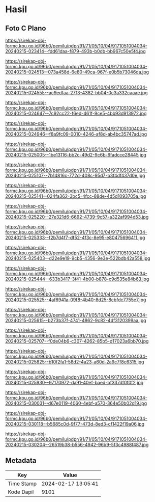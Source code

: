 # Hasil

## Foto C Plano

https://sirekap-obj-formc.kpu.go.id/96b0/pemilu/pdpr/91/71/05/10/04/9171051004034-20240215-023414--fdd61daa-f879-493b-b0db-bb967c50e5f4.jpg

https://sirekap-obj-formc.kpu.go.id/96b0/pemilu/pdpr/91/71/05/10/04/9171051004034-20240215-024513--073a458d-6e80-49ca-967f-e0b5b73046da.jpg

https://sirekap-obj-formc.kpu.go.id/96b0/pemilu/pdpr/91/71/05/10/04/9171051004034-20240215-024555--ac9edfaa-2713-4382-bb04-0c3a332caaae.jpg

https://sirekap-obj-formc.kpu.go.id/96b0/pemilu/pdpr/91/71/05/10/04/9171051004034-20240215-024647--7c92cc22-f6ed-461f-9ce5-4bb93d913972.jpg

https://sirekap-obj-formc.kpu.go.id/96b0/pemilu/pdpr/91/71/05/10/04/9171051004034-20240215-024946--f8a9fc09-0010-4246-af8d-ab4bc35747ad.jpg

https://sirekap-obj-formc.kpu.go.id/96b0/pemilu/pdpr/91/71/05/10/04/9171051004034-20240215-025005--1be13116-bb2c-49d2-9c6b-6fadcce28445.jpg

https://sirekap-obj-formc.kpu.go.id/96b0/pemilu/pdpr/91/71/05/10/04/9171051004034-20240215-025107--7b14816c-772d-408c-95d7-b3f4df437d0e.jpg

https://sirekap-obj-formc.kpu.go.id/96b0/pemilu/pdpr/91/71/05/10/04/9171051004034-20240215-025141--024fa362-3bc5-4fcc-88de-4d5d1093705a.jpg

https://sirekap-obj-formc.kpu.go.id/96b0/pemilu/pdpr/91/71/05/10/04/9171051004034-20240215-025220--27e321d6-6692-4739-9c57-a322af994d53.jpg

https://sirekap-obj-formc.kpu.go.id/96b0/pemilu/pdpr/91/71/05/10/04/9171051004034-20240215-025333--f2b7d4f7-df52-4f3c-8e95-e80475696411.jpg

https://sirekap-obj-formc.kpu.go.id/96b0/pemilu/pdpr/91/71/05/10/04/9171051004034-20240215-025403--d22e9e19-9cb5-4356-9e3e-522bdb42a558.jpg

https://sirekap-obj-formc.kpu.go.id/96b0/pemilu/pdpr/91/71/05/10/04/9171051004034-20240215-025444--633b3417-3f41-4b00-b878-c9d535e84b63.jpg

https://sirekap-obj-formc.kpu.go.id/96b0/pemilu/pdpr/91/71/05/10/04/9171051004034-20240215-025525--4af6941a-09f8-4b40-8d25-8cbfdc7755e7.jpg

https://sirekap-obj-formc.kpu.go.id/96b0/pemilu/pdpr/91/71/05/10/04/9171051004034-20240215-025615--b273b37f-4741-4862-9c82-4df3120399aa.jpg

https://sirekap-obj-formc.kpu.go.id/96b0/pemilu/pdpr/91/71/05/10/04/9171051004034-20240215-025707--f0de04b6-c307-4262-85b5-d17023a6bb70.jpg

https://sirekap-obj-formc.kpu.go.id/96b0/pemilu/pdpr/91/71/05/10/04/9171051004034-20240215-025825--b10f2fa1-58d2-4a23-a60d-2a9c7f8c6315.jpg

https://sirekap-obj-formc.kpu.go.id/96b0/pemilu/pdpr/91/71/05/10/04/9171051004034-20240215-025930--97170972-da91-40ef-baed-bf337df0f0f2.jpg

https://sirekap-obj-formc.kpu.go.id/96b0/pemilu/pdpr/91/71/05/10/04/9171051004034-20240215-030031--d67e0119-4060-4ebf-a570-364e50b02d19.jpg

https://sirekap-obj-formc.kpu.go.id/96b0/pemilu/pdpr/91/71/05/10/04/9171051004034-20240215-030118--b5685c0d-9f77-473d-8ed3-cf1422f19a06.jpg

https://sirekap-obj-formc.kpu.go.id/96b0/pemilu/pdpr/91/71/05/10/04/9171051004034-20240215-030204--26519b38-b556-4942-96b9-5f3c4988f487.jpg


## Metadata

| Key        | Value               |
| ---------- | ------------------- |
| Time Stamp | 2024-02-17 13:05:41 |
| Kode Dapil | 9101                |



